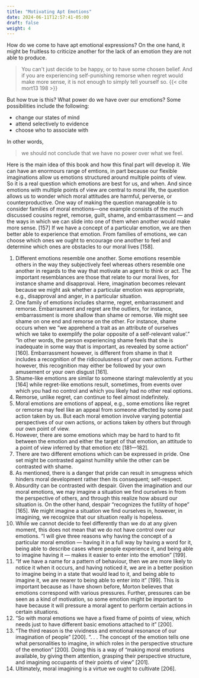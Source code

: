 ```yaml
---
title: "Motivating Apt Emotions"
date: 2024-06-11T12:57:41-05:00
draft: false
weight: 4
---
```


How do we come to have apt emotional expressions? On the one hand, it might be fruitless to criticize another for the lack of an emotion they are not able to produce.

> You can't just decide to be happy, or to have some chosen belief. And if you are experiencing self-punishing remorse when regret would make more sense, it is not enough to simply tell yourself so. {{< cite mort13 198 >}}

But how true is this? What power do we have over our emotions? Some possibilities include the following:

* change our states of mind
* attend selectively to evidence
* choose who to associate with

In other words,

> we should not conclude that we have no power over what we feel.

Here is the main idea of this book and how this final part will develop it. We can have an enormours
range of emtions, in part because our flexible imaginations allow us emotions structured around
multiple points of view. So it is a real question which emotions are best for us, and when. And
since emotions with multiple points of view are central to moral life, the question allows us to
wonder which moral attitudes are harmful, perverse, or counterproductive. One way of making
the question manageable is to consider families of moral emotions—one example consists of the
much discussed cousins regret, remorse, guilt, shame, and embarrassment — and the ways in
which we can slide into one of them when another would make more sense. [157]
If we have a concept of a particular emotion, we are then better able to experience that emotion. From
families of emotions, we can choose which ones we ought to encourage one another to feel and determine
which ones are obstacles to our moral lives [158].
1. Different emotions resemble one another. Some emotions resemble others in the way they subjectively
feel whereas others resemble one another in regards to the way that motivate an agent to think or act.
The important resemblances are those that relate to our moral lives, for instance shame and disapproval.
Here, imagination becomes relevant because we might ask whether a particular emotion was appropriate,
e.g., disapproval and anger, in a particular situation.
2. One family of emotions includes sharme, regret, embarrassment and remorse. Embarrasment and regret
are the outliers, for instance, embarrassment is more shallow than shame or remorse. We might see
shame on one end and remorse on the other. For instance, shame occurs when we “we apprehend a trait
as an attribute of ourselves which we take to exemplify the polar opposite of a self-relevant value’.” “In
other words, the person experiencing shame feels that she is inadequate in some way that is important,
as revealed by some action” [160]. Embarrassment however, is different from shame in that it includes
a recognition of the ridicoulusness of your own actions. Further however, this recognition may either be
followed by your own amusement or your own disgust [161].
3. Shame-like emotions are similar to someone staringt malevolently at you [164] while regret-like emotions
result, sometimes, from events over which you had no control and which you likely had no other real
options.
4. Remorse, unlike regret, can continue to feel almost indefinitely.
5. Moral emotions are emotions of appeal, e.g., some emotions like regret or remorse may feel like an
appeal from someone affected by some past action taken by us. But each moral emotion involve varying
potential perspectives of our own actions, or actions taken by others but through our own point of view.
6. However, there are some emotions which may be hard to hard to fit between the emotion and either
the target of that emotion, an attitude to a point of view inferred by that emotion etc [181—182].
7. There are two different emotions which can be expressed in pride. One set might be contrasted against
humility while the other can be contrasted with shame.
8. As mentioned, there is a danger that pride can result in smugness which hinders moral development
rather then its consequent; self-respect.
9. Absurdity can be contrasted with despair. Given the imagination and our moral emotions, we may
imagine a situation we find ourselves in from the perspective of others, and through this realize how
absurd our situation is. On the other hand, despair “recognizes the futility of hope” [165]. We might
imagine a situation we find ourselves in, however, in imagining, we recognize that our situation really is
hopeless.
10. While we cannot decide to feel differently than we do at any given moment, this does not mean that we
do not have control over our emotions. “I will give three reasons why having the concept of a particular
moral emotion — having it in a full way by having a word for it, being able to describe cases where
people experience it, and being able to imagine having it — makes it easier to enter into the emotion”
[199].
11. “If we have a name for a pattern of behaviour, then we are more likely to notice it when it occurs,
and having noticed it, we are in a better position to imagine being in a state that would lead to it,
and being able to imagine it, we are nearer to being able to enter into it” [199]. This is important
because as I have shown before, Morton believes that emotions correspond with various pressures.
Further, pressures can be seen as a kind of motivation, so some emotion might be important to
have because it will pressure a moral agent to perform certain actions in certain situations.
12. “So with moral emotions we have a fixed frame of points of view, which needs just to have different
basic emotions attached to it” [200].
13. “The third reason is the vividness and emotional resonance of our imagination of people” [200].
“. . . The concept of the emotion tells one what personalities to imagine, in which roles in the
perspective structure of the emotion” [200]. Doing this is a way of “making moral emotions
available, by giving them attention, grasping their perspective structure, and imagining occupants
of their points of view” [201].
14. Ultimately, moral imagining is a virtue we ought to cultivate [206].

